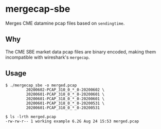 # mergecap-sbe

Merges CME datamine pcap files based on `sendingtime`.

## Why

The CME SBE market data pcap files are binary encoded, making them incompatible with wireshark's `mergecap`.

## Usage

```
$ ./mergecap_sbe -o merged.pcap
         20200602-PCAP_310_0_*_0-20200602 \
         20200601-PCAP_310_0_*_0-20200601 \
         20200601-PCAP_318_0_*_0-20200601 \
         20200601-PCAP_318_0_*_0-20200531 \
         20200601-PCAP_310_0_*_0-20200531 

$ ls -lrth merged.pcap
-rw-rw-r-- 1 working example 6.2G Aug 24 15:53 merged.pcap

```